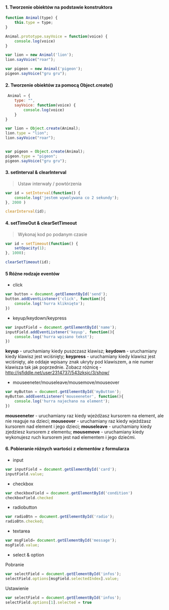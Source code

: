 #### 1. Tworzenie obiektów na podstawie konstruktora
```JavaScript
function Animal(type) {
    this.type = type;
}

Animal.prototype.sayVoice = function(voice) {
    console.log(voice)
}

var lion = new Animal('lion');
lion.sayVoice("roar");

var pigeon = new Animal('pigeon');
pigeon.sayVoice("gru gru");
```
#### 2. Tworzenie obiektów za pomocą Object.create()

```JavaScript
 Animal = {
    type: "",
    sayVoice: function(voice) {
        console.log(voice)
    }
}

var lion = Object.create(Animal);
lion.type = "lion";
lion.sayVoice("roar");


var pigeon = Object.create(Animal);
pigeon.type = "pigeon";
pigeon.sayVoice("gru gru");
```

#### 3. setInterval & clearInterval
> Ustaw interwały / powtórzenia

```JavaScript
var id = setInterval(function() {
    console.log('jestem wywolywana co 2 sekundy');
}, 2000 )

clearInterval(id);
```

#### 4. setTimeOut & clearSetTimeout
> Wykonaj kod po podanym czasie

```JavaScript
var id = setTimeout(function() {
    setOpacity(1);
}, 1000);

clearSetTimeout(id);
```

#### 5 Różne rodzaje eventów

* click
```JavaScript
var button = document.getElementById('send');
button.addEventListener('click', function(){
    console.log('hurra kliknięto');
})
```

* keyup/keydown/keypress
```JavaScript
var inputField = document.getElementById('name');
inputField.addEventListener('keyup', function(){
    console.log('hurra wpisano tekst');
})
```
**keyup** - uruchamiany kiedy puszczasz klawisz;
**keydown** - uruchamiany kiedy klawisz jest wciśnięty;
**keypress** - uruchamiany kiedy klawisz jest wciśnięty, ale oddaje wpisany znak ukryty pod klawiszem, a nie numer klawisza tak jak poprzednie. Zobacz różnicę - http://jsfiddle.net/user2314737/543zksjc/3/show/


* mouseeneter/mouseleave/mousemove/mouseover
```JavaScript
var myButton = document.getElementById('myButton');
myButton.addEventListener('mouseeneter', function(){
    console.log('hurra najechano na element');
})
```
**mouseeneter** - uruchamiany raz kiedy wjeżdżasz kursorem na element, ale nie reaguje na dzieci;
**mouseover** - uruchamiany raz kiedy wjeżdżasz kursorem  nad element i jego dzieci;
**mouseleave** - uruchamiany kiedy zjedziesz kursorem z elementu;
**mousemove** - uruchamiany kiedy wykonujesz ruch kursorem jest nad elementem i jego dziećmi.


#### 6. Pobieranie różnych wartości z elementów z formularza
* input
```JavaScript
var inputField = document.getElementById('card');
inputField.value;
```

* checkbox
```JavaScript
var checkboxField = document.getElementById('condition')
checkboxField.checked
```

* radiobutton
```JavaScript
var radioBtn = document.getElementById('radio');
radioBtn.checked;
```
* textarea
```JavaScript
var msgField= document.getElementById('message');
msgField.value;
```
* select & option

 Pobranie
```JavaScript
var selectField = document.getElementById('infos');
selectField.options[msgField.selectedIndex].value;
```
Ustawienie
```JavaScript
var selectField = document.getElementById('infos');
selectField.options[1].selected = true
```
